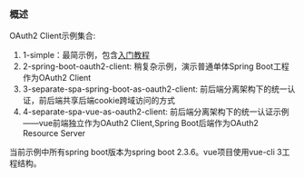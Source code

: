 ### 概述
OAuth2 Client示例集合:
1. 1-simple：最简示例，包含[入门教程](1-simple/README.md)
1. 2-spring-boot-oauth2-client: 稍复杂示例，演示普通单体Spring Boot工程作为OAuth2 Client
1. 3-separate-spa-spring-boot-as-oauth2-client: 前后端分离架构下的统一认证，前后端共享后端cookie跨域访问的方式
1. 4-separate-spa-vue-as-oauth2-client: 前后端分离架构下的统一认证示例——vue前端独立作为OAuth2 Client,Spring Boot后端作为OAuth2 Resource Server

当前示例中所有spring boot版本为spring boot 2.3.6。vue项目使用vue-cli 3工程结构。  


